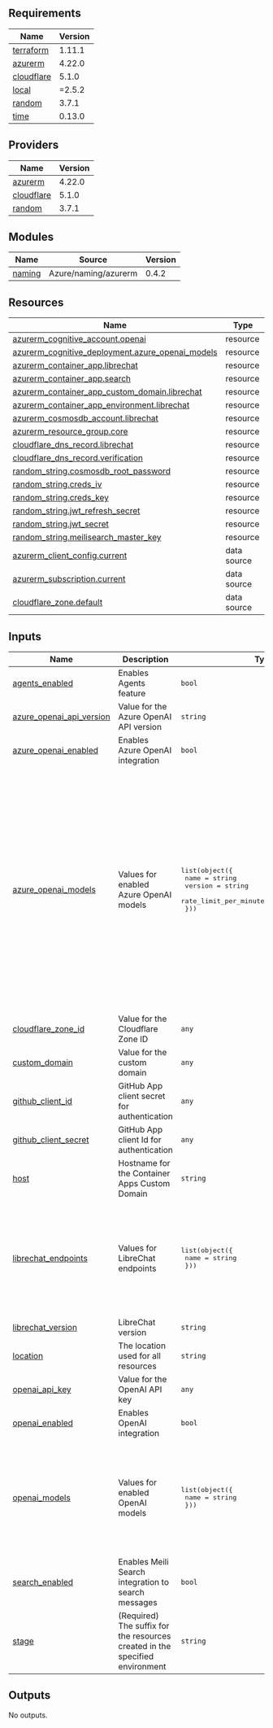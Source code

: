 <!-- BEGIN_TF_DOCS -->
## Requirements

| Name | Version |
|------|---------|
| <a name="requirement_terraform"></a> [terraform](#requirement\_terraform) | 1.11.1 |
| <a name="requirement_azurerm"></a> [azurerm](#requirement\_azurerm) | 4.22.0 |
| <a name="requirement_cloudflare"></a> [cloudflare](#requirement\_cloudflare) | 5.1.0 |
| <a name="requirement_local"></a> [local](#requirement\_local) | =2.5.2 |
| <a name="requirement_random"></a> [random](#requirement\_random) | 3.7.1 |
| <a name="requirement_time"></a> [time](#requirement\_time) | 0.13.0 |

## Providers

| Name | Version |
|------|---------|
| <a name="provider_azurerm"></a> [azurerm](#provider\_azurerm) | 4.22.0 |
| <a name="provider_cloudflare"></a> [cloudflare](#provider\_cloudflare) | 5.1.0 |
| <a name="provider_random"></a> [random](#provider\_random) | 3.7.1 |

## Modules

| Name | Source | Version |
|------|--------|---------|
| <a name="module_naming"></a> [naming](#module\_naming) | Azure/naming/azurerm | 0.4.2 |

## Resources

| Name | Type |
|------|------|
| [azurerm_cognitive_account.openai](https://registry.terraform.io/providers/hashicorp/azurerm/4.22.0/docs/resources/cognitive_account) | resource |
| [azurerm_cognitive_deployment.azure_openai_models](https://registry.terraform.io/providers/hashicorp/azurerm/4.22.0/docs/resources/cognitive_deployment) | resource |
| [azurerm_container_app.librechat](https://registry.terraform.io/providers/hashicorp/azurerm/4.22.0/docs/resources/container_app) | resource |
| [azurerm_container_app.search](https://registry.terraform.io/providers/hashicorp/azurerm/4.22.0/docs/resources/container_app) | resource |
| [azurerm_container_app_custom_domain.librechat](https://registry.terraform.io/providers/hashicorp/azurerm/4.22.0/docs/resources/container_app_custom_domain) | resource |
| [azurerm_container_app_environment.librechat](https://registry.terraform.io/providers/hashicorp/azurerm/4.22.0/docs/resources/container_app_environment) | resource |
| [azurerm_cosmosdb_account.librechat](https://registry.terraform.io/providers/hashicorp/azurerm/4.22.0/docs/resources/cosmosdb_account) | resource |
| [azurerm_resource_group.core](https://registry.terraform.io/providers/hashicorp/azurerm/4.22.0/docs/resources/resource_group) | resource |
| [cloudflare_dns_record.librechat](https://registry.terraform.io/providers/cloudflare/cloudflare/5.1.0/docs/resources/dns_record) | resource |
| [cloudflare_dns_record.verification](https://registry.terraform.io/providers/cloudflare/cloudflare/5.1.0/docs/resources/dns_record) | resource |
| [random_string.cosmosdb_root_password](https://registry.terraform.io/providers/hashicorp/random/3.7.1/docs/resources/string) | resource |
| [random_string.creds_iv](https://registry.terraform.io/providers/hashicorp/random/3.7.1/docs/resources/string) | resource |
| [random_string.creds_key](https://registry.terraform.io/providers/hashicorp/random/3.7.1/docs/resources/string) | resource |
| [random_string.jwt_refresh_secret](https://registry.terraform.io/providers/hashicorp/random/3.7.1/docs/resources/string) | resource |
| [random_string.jwt_secret](https://registry.terraform.io/providers/hashicorp/random/3.7.1/docs/resources/string) | resource |
| [random_string.meilisearch_master_key](https://registry.terraform.io/providers/hashicorp/random/3.7.1/docs/resources/string) | resource |
| [azurerm_client_config.current](https://registry.terraform.io/providers/hashicorp/azurerm/4.22.0/docs/data-sources/client_config) | data source |
| [azurerm_subscription.current](https://registry.terraform.io/providers/hashicorp/azurerm/4.22.0/docs/data-sources/subscription) | data source |
| [cloudflare_zone.default](https://registry.terraform.io/providers/cloudflare/cloudflare/5.1.0/docs/data-sources/zone) | data source |

## Inputs

| Name | Description | Type | Default | Required |
|------|-------------|------|---------|:--------:|
| <a name="input_agents_enabled"></a> [agents\_enabled](#input\_agents\_enabled) | Enables Agents feature | `bool` | `true` | no |
| <a name="input_azure_openai_api_version"></a> [azure\_openai\_api\_version](#input\_azure\_openai\_api\_version) | Value for the Azure OpenAI API version | `string` | `"2024-08-01-preview"` | no |
| <a name="input_azure_openai_enabled"></a> [azure\_openai\_enabled](#input\_azure\_openai\_enabled) | Enables Azure OpenAI integration | `bool` | `true` | no |
| <a name="input_azure_openai_models"></a> [azure\_openai\_models](#input\_azure\_openai\_models) | Values for enabled Azure OpenAI models | <pre>list(object({<br/>    name                              = string<br/>    version                           = string<br/>    rate_limit_per_minute_in_thousand = number<br/>  }))</pre> | <pre>[<br/>  {<br/>    "name": "gpt-4o",<br/>    "rate_limit_per_minute_in_thousand": 10,<br/>    "version": "2024-11-20"<br/>  },<br/>  {<br/>    "name": "gpt-4o-mini",<br/>    "rate_limit_per_minute_in_thousand": 10,<br/>    "version": "2024-07-18"<br/>  },<br/>  {<br/>    "name": "o1",<br/>    "rate_limit_per_minute_in_thousand": 10,<br/>    "version": "2024-12-17"<br/>  },<br/>  {<br/>    "name": "o3-mini",<br/>    "rate_limit_per_minute_in_thousand": 10,<br/>    "version": "2025-01-31"<br/>  }<br/>]</pre> | no |
| <a name="input_cloudflare_zone_id"></a> [cloudflare\_zone\_id](#input\_cloudflare\_zone\_id) | Value for the Cloudflare Zone ID | `any` | n/a | yes |
| <a name="input_custom_domain"></a> [custom\_domain](#input\_custom\_domain) | Value for the custom domain | `any` | n/a | yes |
| <a name="input_github_client_id"></a> [github\_client\_id](#input\_github\_client\_id) | GitHub App client secret for authentication | `any` | n/a | yes |
| <a name="input_github_client_secret"></a> [github\_client\_secret](#input\_github\_client\_secret) | GitHub App client Id for authentication | `any` | n/a | yes |
| <a name="input_host"></a> [host](#input\_host) | Hostname for the Container Apps Custom Domain | `string` | `"chat"` | no |
| <a name="input_librechat_endpoints"></a> [librechat\_endpoints](#input\_librechat\_endpoints) | Values for LibreChat endpoints | <pre>list(object({<br/>    name = string<br/>  }))</pre> | <pre>[<br/>  {<br/>    "name": "openAI"<br/>  },<br/>  {<br/>    "name": "azureOpenAI"<br/>  },<br/>  {<br/>    "name": "agents"<br/>  }<br/>]</pre> | no |
| <a name="input_librechat_version"></a> [librechat\_version](#input\_librechat\_version) | LibreChat version | `string` | `"v0.7.7"` | no |
| <a name="input_location"></a> [location](#input\_location) | The location used for all resources | `string` | `"swedencentral"` | no |
| <a name="input_openai_api_key"></a> [openai\_api\_key](#input\_openai\_api\_key) | Value for the OpenAI API key | `any` | n/a | yes |
| <a name="input_openai_enabled"></a> [openai\_enabled](#input\_openai\_enabled) | Enables OpenAI integration | `bool` | `true` | no |
| <a name="input_openai_models"></a> [openai\_models](#input\_openai\_models) | Values for enabled OpenAI models | <pre>list(object({<br/>    name = string<br/>  }))</pre> | <pre>[<br/>  {<br/>    "name": "gpt-4o"<br/>  },<br/>  {<br/>    "name": "gpt-4o-mini"<br/>  },<br/>  {<br/>    "name": "o3-mini"<br/>  }<br/>]</pre> | no |
| <a name="input_search_enabled"></a> [search\_enabled](#input\_search\_enabled) | Enables Meili Search integration to search messages | `bool` | `false` | no |
| <a name="input_stage"></a> [stage](#input\_stage) | (Required) The suffix for the resources created in the specified environment | `string` | `"openai"` | no |

## Outputs

No outputs.
<!-- END_TF_DOCS -->